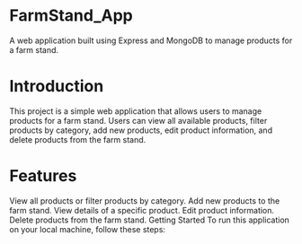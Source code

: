 # FarmStand_App
A web application built using Express and MongoDB to manage products for a farm stand.

# Introduction
This project is a simple web application that allows users to manage products for a farm stand. Users can view all available products, filter products by category, add new products, edit product information, and delete products from the farm stand.

# Features
View all products or filter products by category.
Add new products to the farm stand.
View details of a specific product.
Edit product information.
Delete products from the farm stand.
Getting Started
To run this application on your local machine, follow these steps:

